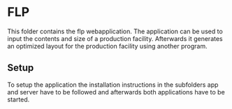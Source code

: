 # FLP

This folder contains the flp webapplication. 
The application can be used to input the contents and size of a production facility. Afterwards it generates an optimized layout for the production facility using another program.

## Setup

To setup the application the installation instructions in the subfolders app and server have to be followed and afterwards both applications have to be started.

